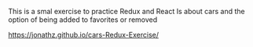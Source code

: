 This is a smal exercise to practice Redux and React
Is about cars and the option of being added to favorites or removed

https://jonathz.github.io/cars-Redux-Exercise/

